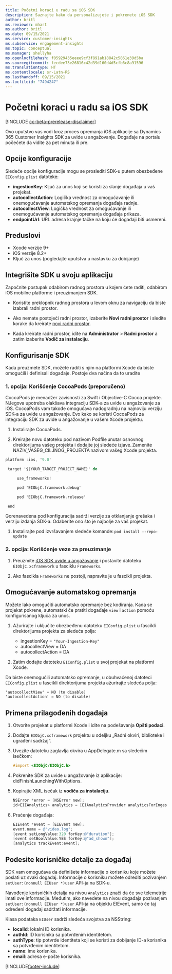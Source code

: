 ```yaml
---
title: Početni koraci u radu sa iOS SDK
description: Saznajte kako da personalizujete i pokrenete iOS SDK
author: britl
ms.reviewer: mhart
ms.author: britl
ms.date: 09/15/2021
ms.service: customer-insights
ms.subservice: engagement-insights
ms.topic: conceptual
ms.manager: shellyha
ms.openlocfilehash: f05929435eeee9cf3f891ab18842c5861e39d5ba
ms.sourcegitcommit: fecdee73e26816c42d39d160d4d5cfb6c8a91596
ms.translationtype: HT
ms.contentlocale: sr-Latn-RS
ms.lasthandoff: 09/15/2021
ms.locfileid: "7494247"
---
```

# <a name="get-started-with-the-ios-sdk"></a>Početni koraci u radu sa iOS SDK

[!INCLUDE [cc-beta-prerelease-disclaimer](includes/cc-beta-prerelease-disclaimer.md)]

Ovo uputstvo vas vodi kroz proces opremanja iOS aplikacije sa Dynamics 365 Customer Insights SDK za uvide u angažovanje. Događaje na portalu počećete da vidite za pet minuta ili pre.

## <a name="configuration-options"></a>Opcije konfiguracije

Sledeće opcije konfiguracije mogu se proslediti SDK-u putem obezbeđene `EIConfig.plist` datoteke:

- **ingestionKey**: Ključ za unos koji se koristi za slanje događaja u vaš projekat.
- **autocollectAction**: Logička vrednost za omogućavanje ili onemogućavanje automatskog opremanja događaja radnje.
- **autocollectView**: Logička vrednost za omogućavanje ili onemogućavanje automatskog opremanja događaja prikaza.
- **endpointUrl**: URL adresa krajnje tačke na koju će događaji biti usmereni.

## <a name="prerequisites"></a>Preduslovi

- Xcode verzije 9+
- iOS verzije 8.2+
- Ključ za unos (pogledajte uputstva u nastavku za dobijanje)

## <a name="integrate-the-sdk-into-your-application"></a>Integrišite SDK u svoju aplikaciju

Započnite postupak odabirom radnog prostora u kojem ćete raditi, odabirom iOS mobilne platforme i preuzimanjem SDK.

- Koristite preklopnik radnog prostora u levom oknu za navigaciju da biste izabrali radni prostor.

- Ako nemate postojeći radni prostor, izaberite **Novi radni prostor** i sledite korake da kreirate [novi radni prostor](create-workspace.md).

- Kada kreirate radni prostor, idite na **Administrator** > **Radni prostor** a zatim izaberite **Vodič za instalaciju**.

## <a name="configure-the-sdk"></a>Konfigurisanje SDK

Kada preuzmete SDK, možete raditi s njim na platformi Xcode da biste omogućili i definisali događaje. Postoje dva načina da to uradite

### <a name="option-1-using-cocoapods-recommended"></a>1. opcija: Korišćenje CocoaPods (preporučeno)
CocoaPods je menadžer zavisnosti za Swift i Objective-C Cocoa projekte. NJegova upotreba olakšava integraciju SDK-a za uvide u angažovanje za iOS. CocoaPods vam takođe omogućava nadogradnju na najnoviju verziju SDK-a za uvide u angažovanje. Evo kako se koristi CocoaPods za integraciju SDK za uvide u angažovanje u vašem Xcode projektu. 

1. Instalirajte CocoaPods. 

1. Kreirajte novu datoteku pod nazivom Podfile unutar osnovnog direktorijuma vašeg projekta i dodajte joj sledeće izjave. Zamenite NAZIV_VAŠEG_CILJNOG_PROJEKTA nazivom vašeg Xcode projekta. 
```objectivec
platform :ios, '9.0'  

 target '${YOUR_TARGET_PROJECT_NAME}' do 

     use_frameworks!   

     pod 'EIObjC.framework.debug' 

     pod 'EIObjC.framework.release' 

 end 
```
Gorenavedena pod konfiguracija sadrži verzije za otklanjanje grešaka i verziju izdanja SDK-a. Odaberite ono što je najbolje za vaš projekat.

1. Instalirajte pod izvršavanjem sledeće komande: `pod install --repo-update `

### <a name="option-2-using-download-link"></a>2. opcija: Korišćenje veze za preuzimanje

1. Preuzmite [iOS SDK uvide u angažovanje](https://download.pi.dynamics.com/sdk/EI-SDKs/ei-ios-sdk.zip) i postavite datoteku `EIObjC.xcframework` u fasciklu `Frameworks`.

1. Ako fascikla `Frameworks` ne postoji, napravite je u fascikli projekta.

## <a name="enable-auto-instrumentation"></a>Omogućavanje automatskog opremanja
 
Možete lako omogućiti automatsko opremanje bez kodiranja. Kada se projekat pokrene, automatski će pratiti događaje `view` i `action` pomoću konfigurisanog ključa za unos. 

1. Ažurirajte i uključite obezbeđenu datoteku `EIConfig.plist` u fascikli direktorijuma projekta za sledeća polja:
    - ingestionKey = `"Your-Ingestion-Key"`
    - autocollectView = DA
    - autocollectAction = DA

2. Zatim dodajte datoteku `EIConfig.plist` u svoj projekat na platformi Xcode. 



Da biste onemogućili automatsko opremanje, u obuhvaćenoj datoteci `EIConfig.plist` u fascikli direktorijuma projekta ažurirajte sledeća polja: 

```objectivec
'autocollectView' = NO (to disable)
'autocollectAction' = NO (to disable)
```


## <a name="implement-custom-events"></a>Primena prilagođenih događaja

1. Otvorite projekat u platformi Xcode i idite na podešavanja **Opšti podaci**. 
1. Dodajte `EIObjC.xcframework` projektu u odeljku „Radni okviri, biblioteke i ugrađeni sadržaj“.

1. Uvezite datoteku zaglavlja okvira u AppDelegate.m sa sledećim isečkom:

    ```objectivec
    #import <EIObjC/EIObjC.h>
    ```

1. Pokrenite SDK za uvide u angažovanje iz aplikacije: didFinishLaunchingWithOptions.
1. Kopirajte XML isečak iz **vodiča za instalaciju**.

    ```objectivec
    NSError *error = [NSError new];
    id<EIIAnalytics> analytics = [EIAnalyticsProvider analyticsForIngestionKey:nil error:&error];
    ```

1. Praćenje događaja:

    ```objectivec
    EIEvent *event = [EIEvent new];
    event.name = @"video.log";
    [event setLongValue:320 forKey:@"duration"];
    [event setBoolValue:YES forKey:@"ad_shown"];
    [analytics trackEvent:event];
    ```

## <a name="set-user-details-for-your-event"></a>Podesite korisničke detalje za događaj

SDK vam omogućava da definišete informacije o korisniku koje možete poslati uz svaki događaj. Informacije o korisniku možete odrediti pozivanjem `setUser:(nonnull EIUser *)user` API-ja na SDK-u.

Navođenje korisničkih detalja na nivou `Analytics` znači da će sve telemetrije imati ove informacije. Međutim, ako navedete na nivou događaja pozivanjem `setUser:(nonnull EIUser *)user` API-ja na objektu EIEvent, samo će taj određeni događaj sadržati informacije.

Klasa podataka `EIUser` sadrži sledeća svojstva za NSString:

- **localId**: lokalni ID korisnika.
- **authId**: ID korisnika sa potvrđenim identitetom.
- **authType**: tip potvrde identiteta koji se koristi za dobijanje ID-a korisnika sa potvrđenim identitetom.
- **name**: ime korisnika.
- **email**: adresa e-pošte korisnika.


[!INCLUDE[footer-include](../includes/footer-banner.md)]
